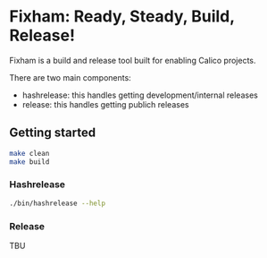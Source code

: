 # Fixham: Ready, Steady, Build, Release!

Fixham is a build and release tool built for enabling Calico projects.

There are two main components:

- hashrelease: this handles getting development/internal releases
- release: this handles getting publich releases

## Getting started

```sh
make clean
make build
```

### Hashrelease

```sh
./bin/hashrelease --help
```

### Release

TBU
